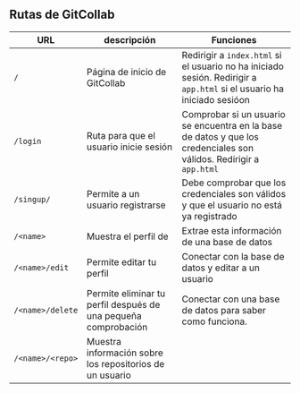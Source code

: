 ## Rutas de GitCollab

| URL | descripción | Funciones |
|-----|-------------|-----------|
| `/` | Página de inicio de GitCollab | Redirigir a `index.html` si el usuario no ha iniciado sesión. Redirigir a `app.html` si el usuario ha iniciado sesióon |
| `/login` | Ruta para que el usuario inicie sesión | Comprobar si un usuario se encuentra en la base de datos y que los credenciales son válidos. Redirigir a `app.html`|
| `/singup/` | Permite a un usuario registrarse | Debe comprobar que los credenciales son válidos y que el usuario no está ya registrado |
| `/<name>` | Muestra el perfil de <name> | Extrae esta información de una base de datos |
| `/<name>/edit` | Permite editar tu perfil | Conectar con la base de datos y editar a un usuario |
| `/<name>/delete` | Permite eliminar tu perfil después de una pequeña comprobación | Conectar con una base de datos para saber como funciona. |
| `/<name>/<repo>` | Muestra información sobre los repositorios de un usuario |
